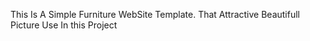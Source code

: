 This Is A Simple Furniture WebSite Template. That Attractive Beautifull Picture Use In this Project
